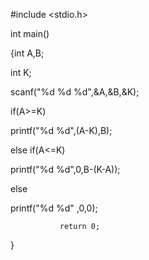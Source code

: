#include <stdio.h>

int main()

{int A,B;

int K;

scanf("%d %d %d",&A,&B,&K);

if(A>=K)

printf("%d %d",(A-K),B);

else if(A<=K)

printf("%d %d",0,B-(K-A));

else

printf("%d %d" ,0,0);

               return 0;

}
